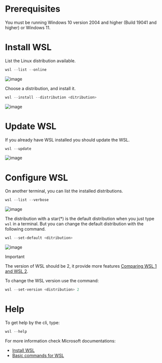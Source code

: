 
# Prerequisites

You must be running Windows 10 version 2004 and higher (Build 19041 and higher) or Windows 11.

# Install WSL

List the Linux distribution available.

```PowerShell
wsl --list --online
```

![image](https://github.com/CedricCazin/tutorials/assets/26877462/1eab0da7-5156-4d42-9806-5023b14ad48c)

Choose a distribution, and install it.

```PowerShell
wsl --install --distribution <ditribution>
```

![image](https://github.com/CedricCazin/tutorials/assets/26877462/5ebaa49d-af5c-488c-969e-4410b0a29c7f)

# Update WSL

If you already have WSL installed you should update the WSL.

```PowerShell
wsl --update
```

![image](https://github.com/CedricCazin/tutorials/assets/26877462/8dac2785-d90e-4833-8159-9943d03d6988)

# Configure WSL

On another terminal, you can list the installed distributions.

```PowerShell
wsl --list --verbose
```

![image](https://github.com/CedricCazin/tutorials/assets/26877462/4b52f93f-cad3-44a6-b591-fa8dbcf59749)

The distribution with a star(*) is the default distribution when you just type ```wsl``` in a terminal.
But you can change the default distribution with the following command.

```PowerShell
wsl --set-default <ditribution>
```

![image](https://github.com/CedricCazin/tutorials/assets/26877462/fd193544-6231-4a0f-ba1c-e2a5a1de9f3c)

> [!IMPORTANT]
> The version of WSL should be 2, it provide more features [Comparing WSL 1 and WSL 2](https://learn.microsoft.com/en-us/windows/wsl/compare-versions).

To change the WSL version use the command:

```PowerShell
wsl --set-version <distribution> 2
```

# Help

To get help by the cli, type:

```PowerShell
wsl --help
```

For more information check Microsoft documentations:

* [Install WSL](https://learn.microsoft.com/en-us/windows/wsl/install)
* [Basic commands for WSL](https://learn.microsoft.com/en-us/windows/wsl/basic-commands)
